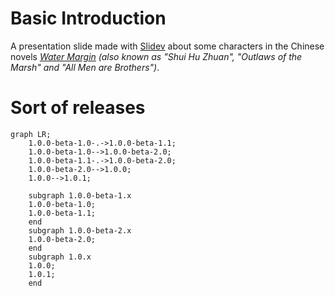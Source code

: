 # Basic Introduction

A presentation slide made with [Slidev](https://sli.dev) about some characters in the Chinese novels [_Water Margin_](https://en.wikipedia.org/wiki/Water_Margin) _(also known as "_Shui Hu Zhuan_", "_Outlaws of the Marsh_" and "_All Men are Brothers_")_. 

# Sort of releases

```mermaid
graph LR;
    1.0.0-beta-1.0-.->1.0.0-beta-1.1;
    1.0.0-beta-1.0-->1.0.0-beta-2.0;
    1.0.0-beta-1.1-.->1.0.0-beta-2.0;
    1.0.0-beta-2.0-->1.0.0;
    1.0.0-->1.0.1;
    
    subgraph 1.0.0-beta-1.x
    1.0.0-beta-1.0;
    1.0.0-beta-1.1;
    end
    subgraph 1.0.0-beta-2.x
    1.0.0-beta-2.0;
    end
    subgraph 1.0.x
    1.0.0;
    1.0.1;
    end
```
